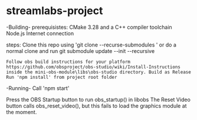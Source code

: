# streamlabs-project
-Building-
prerequisistes: 
    CMake 3.28 and a C++ compiler toolchain
    Node.js
    Internet connection

steps:
    Clone this repo using 
    'git clone --recurse-submodules <github-url>'
    or do a normal clone and run
    git submodule update --init --recursive

    Follow obs build instructions for your platform https://github.com/obsproject/obs-studio/wiki/Install-Instructions
    inside the mini-obs-module\libs\obs-studio directory. Build as Release
    Run 'npm install' from project root folder

-Running-
Call 'npm start'

Press the OBS Startup button to run obs_startup() in libobs
The Reset Video button calls obs_reset_video(), but this fails to load the graphics module at the moment.


